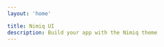 ```yaml
---
layout: 'home'

title: Nimiq UI
description: Build your app with the Nimiq theme
---
```


<script setup lang="ts">
  import './node_modules/nimiq-css/dist/css/static-content.css'
</script>

<section bg-neutral-0 min-h-screen>

<NqHeadline />

<NqModulesGrid />

</section>
